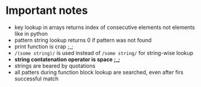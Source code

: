 # Important notes
- key lookup in arrays returns index of consecutive elements not elements like in python
- pattern string lookup returns 0 if pattern was not found
- print function is crap ;_;
- `/(some string)/` is used instead of `/some string/` for string-wise lookup
- **string contatenation operator is space ;_;**
- strings are beared by quotations
- all patters during function block lookup are searched, even after firs successful match
